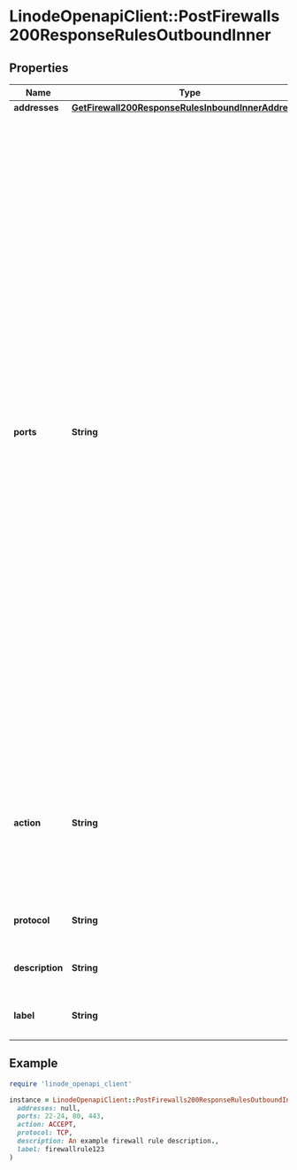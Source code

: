 # LinodeOpenapiClient::PostFirewalls200ResponseRulesOutboundInner

## Properties

| Name | Type | Description | Notes |
| ---- | ---- | ----------- | ----- |
| **addresses** | [**GetFirewall200ResponseRulesInboundInnerAddresses**](GetFirewall200ResponseRulesInboundInnerAddresses.md) |  | [optional] |
| **ports** | **String** | A string representing the port or ports affected by this rule:  - The string may be a single port, a range of ports, or a comma-separated list of single ports and port ranges. A space is permitted following each comma. - A range of ports is inclusive of the start and end values for the range. The end value of the range must be greater than the start value. - Ports must be within 1 and 65535, and may not contain any leading zeroes. For example, port &#x60;080&#x60; is not allowed. - The ports string can have up to 15 _pieces_, where a single port is treated as one piece, and a port range is treated as two pieces. For example, the string \&quot;22-24, 80, 443\&quot; has four pieces. - If no ports are configured, all ports are affected. - Only allowed for the TCP and UDP protocols. Ports are not allowed for the ICMP and IPENCAP protocols. | [optional] |
| **action** | **String** | Controls whether traffic is accepted or dropped by this rule. Overrides the Firewall&#39;s &#x60;inbound_policy&#x60; if this is an inbound rule, or the &#x60;outbound_policy&#x60; if this is an outbound rule. | [optional] |
| **protocol** | **String** | The type of network traffic affected by this rule. | [optional] |
| **description** | **String** | Used to describe this rule. For display purposes only. | [optional] |
| **label** | **String** | Used to identify this rule. For display purposes only. | [optional] |

## Example

```ruby
require 'linode_openapi_client'

instance = LinodeOpenapiClient::PostFirewalls200ResponseRulesOutboundInner.new(
  addresses: null,
  ports: 22-24, 80, 443,
  action: ACCEPT,
  protocol: TCP,
  description: An example firewall rule description.,
  label: firewallrule123
)
```

